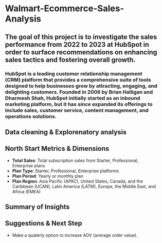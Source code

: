 # Walmart-Ecommerce-Sales-Analysis

## The goal of this project is to investigate the sales performance from 2022 to 2023 at HubSpot in order to surface recommendations on enhancing sales tactics and fostering overall growth.

### HubSpot is a leading customer relationship management (CRM) platform that provides a comprehensive suite of tools designed to help businesses grow by attracting, engaging, and delighting customers. Founded in 2006 by Brian Halligan and Dharmesh Shah, HubSpot initially started as an inbound marketing platform, but it has since expanded its offerings to include sales, customer service, content management, and operations solutions.



## Data cleaning & Explorenatory analysis


## North Start Metrics & Dimensions
- **Total Sales**: Total subscription sales from Starter, Professional, Enterprise plans
- **Plan Type**: Starter, Professional, Enterprise platforms
- **Plan Period**: Yearly or monthly plan
- **Plan Region**: Asia Pacific (APAC), United States, Canada, and the Caribbean (UCAN), Latin America (LATM), Europe, the Middle East, and Africa (EMEA)


## Summary of Insights

## Suggestions & Next Step
- Make a quaterly option to increase AOV (average order value). 
